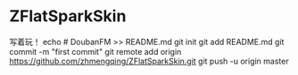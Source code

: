 # ZFlatSparkSkin
写着玩！
echo # DoubanFM >> README.md
git init
git add README.md
git commit -m "first commit"
git remote add origin https://github.com/zhmengqing/ZFlatSparkSkin.git
git push -u origin master
